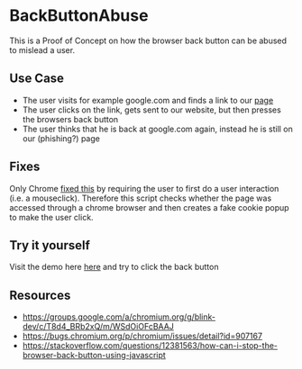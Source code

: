 # BackButtonAbuse

This is a Proof of Concept on how the browser back button can be abused to mislead a user.

## Use Case

- The user visits for example google.com and finds a link to our [page](https://tothemax.github.io/BackButtonAbuse/page.html)
- The user clicks on the link, gets sent to our website, but then presses the browsers back button
- The user thinks that he is back at google.com again, instead he is still on our (phishing?) page

## Fixes

Only Chrome [fixed this](https://groups.google.com/a/chromium.org/g/blink-dev/c/T8d4_BRb2xQ/m/WSdOiOFcBAAJ) by requiring the user to first do a user interaction (i.e. a mouseclick). Therefore this script checks whether the page was accessed through a chrome browser and then creates a fake cookie popup to make the user click.

## Try it yourself

Visit the demo here [here](https://tothemax.github.io/BackButtonAbuse/page.html) and try to click the back button

## Resources

- https://groups.google.com/a/chromium.org/g/blink-dev/c/T8d4_BRb2xQ/m/WSdOiOFcBAAJ
- https://bugs.chromium.org/p/chromium/issues/detail?id=907167
- https://stackoverflow.com/questions/12381563/how-can-i-stop-the-browser-back-button-using-javascript
